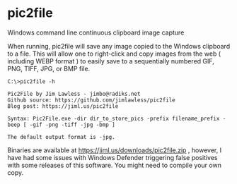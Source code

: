 # pic2file
Windows command line continuous clipboard image capture

When running, pic2file will save any image copied to the Windows clipboard to a file.  This will allow one to right-click and copy images from the web ( including WEBP format ) to easily save to a sequentially numbered GIF, PNG, TIFF, JPG, or BMP file.

    C:\>pic2file -h
    
    Pic2File by Jim Lawless - jimbo@radiks.net
    Github source: https://github.com/jimlawless/pic2file
    Blog post: https://jiml.us/pic2file

    Syntax: Pic2File.exe -dir dir_to_store_pics -prefix filename_prefix -beep [ -gif -png -tiff -jpg -bmp ]

    The default output format is -jpg.

Binaries are available at https://jiml.us/downloads/pic2file.zip , however, I have had some issues with Windows Defender triggering false positives with some releases of this software.  You might need to compile your own copy.
